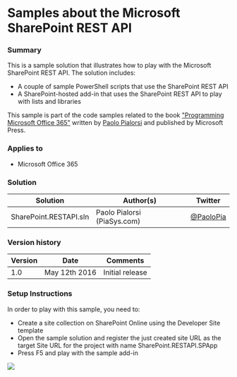 # Samples about the Microsoft SharePoint REST API

### Summary ###
This is a sample solution that illustrates how to play with the Microsoft SharePoint REST API.
The solution includes:
* A couple of sample PowerShell scripts that use the SharePoint REST API
* A SharePoint-hosted add-in that uses the SharePoint REST API to play with lists and libraries

This sample is part of the code samples related to the book ["Programming Microsoft Office 365"](https://www.microsoftpressstore.com/store/programming-microsoft-office-365-includes-current-book-9781509300914) written by [Paolo Pialorsi](https://twitter.com/PaoloPia) and published by Microsoft Press.

### Applies to ###
-  Microsoft Office 365

### Solution ###
Solution | Author(s) | Twitter
---------|-----------|--------
SharePoint.RESTAPI.sln | Paolo Pialorsi (PiaSys.com) | [@PaoloPia](https://twitter.com/PaoloPia)

### Version history ###
Version  | Date | Comments
---------| -----| --------
1.0  | May 12th 2016 | Initial release

### Setup Instructions ###
In order to play with this sample, you need to:

-  Create a site collection on SharePoint Online using the Developer Site template
-  Open the sample solution and register the just created site URL as the target Site URL for the project with name SharePoint.RESTAPI.SPApp 
-  Press F5 and play with the sample add-in

 
<img src="https://telemetry.sharepointpnp.com/pnp/samples/SharePoint.RESTAPI" />